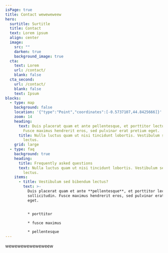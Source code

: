 ```yaml
---
isPage: true
title: Contact weweweweew
hero:
  surtitle: Surtitle
  title: Contact
  text: Lorem ipsum
  align: center
  image:
    src: ""
    darken: true
    background_image: true
  cta:
    text: Lorem
    url: /contact/
    blank: false
  cta_second:
    url: /contact/
    blank: false
    text: Ipsum
blocks:
  - type: map
    background: false
    location: '{"type":"Point","coordinates":[-0.5737107,44.8425666]}'
    zoom: 14
    heading:
      text: Duis placerat quam et ante pellentesque, et porttitor lectus sollicitudin.
        Fusce maximus hendrerit eros, sed pulvinar erat pretium eget.
      title: Nulla luctus quam ut nisi tincidunt lobortis. Vestibulum sed bibendum
        lectus.
    grid: large
  - type: faq
    background: true
    heading:
      title: Frequently asked questions
      text: Nulla luctus quam ut nisi tincidunt lobortis. Vestibulum sed bibendum
        lectus.
    items:
      - title: Vestibulum sed bibendum lectus?
        text: >-
          Duis placerat quam et ante **pellentesque**, et porttitor lectus
          sollicitudin. Fusce maximus hendrerit eros, sed pulvinar erat pretium
          eget.


          * porttitor

          * fusce maximus

          * pellentesque
---
```

w﻿eweweweweweweew